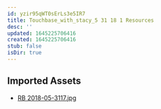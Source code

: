 ```yaml
---
id: yzir95qWT0sErLs3e5IR7
title: Touchbase_with_stacy_5 31 18 1 Resources
desc: ''
updated: 1645225706416
created: 1645225706416
stub: false
isDir: true
---
```

## Imported Assets
- [RB 2018-05-3117.jpg](/assets/rb-2018-05-3117-Ewpq4uRoShB8.jpg)
